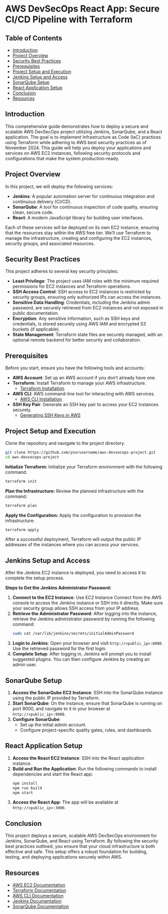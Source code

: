 # AWS DevSecOps React App: Secure CI/CD Pipeline with Terraform

## Table of Contents
- [Introduction](#introduction)
- [Project Overview](#project-overview)
- [Security Best Practices](#security-best-practices)
- [Prerequisites](#prerequisites)
- [Project Setup and Execution](#project-setup-and-execution)
- [Jenkins Setup and Access](#jenkins-setup-and-access)
- [SonarQube Setup](#sonarqube-setup)
- [React Application Setup](#react-application-setup)
- [Conclusion](#conclusion)
- [Resources](#resources)

## Introduction
This comprehensive guide demonstrates how to deploy a secure and scalable AWS DevSecOps project utilizing Jenkins, SonarQube, and a React application. The goal is to implement Infrastructure as Code (IaC) practices using Terraform while adhering to AWS best security practices as of November 2024. This guide will help you deploy your applications and services on AWS EC2 instances, following security protocols and configurations that make the system production-ready.

## Project Overview
In this project, we will deploy the following services:
- **Jenkins**: A popular automation server for continuous integration and continuous delivery (CI/CD).
- **SonarQube**: A tool for continuous inspection of code quality, ensuring clean, secure code.
- **React**: A modern JavaScript library for building user interfaces.

Each of these services will be deployed on its own EC2 instance, ensuring that the resources stay within the AWS free tier. We’ll use Terraform to manage the infrastructure, creating and configuring the EC2 instances, security groups, and associated resources.

## Security Best Practices
This project adheres to several key security principles:
- **Least Privilege**: The project uses IAM roles with the minimum required permissions for EC2 instances and Terraform operations.
- **SSH Access Control**: SSH access to EC2 instances is restricted by security groups, ensuring only authorized IPs can access the instances.
- **Sensitive Data Handling**: Credentials, including the Jenkins admin password, are securely retrieved from EC2 instances and not exposed in public documentation.
- **Encryption**: Any sensitive information, such as SSH keys and credentials, is stored securely using AWS IAM and encrypted S3 buckets (if applicable).
- **State Management**: Terraform state files are securely managed, with an optional remote backend for better security and collaboration.

## Prerequisites
Before you start, ensure you have the following tools and accounts:
- **AWS Account**: Set up an AWS account if you don’t already have one.
- **Terraform**: Install Terraform to manage your AWS infrastructure.
  - [Terraform Installation](https://learn.hashicorp.com/terraform/getting-started/install.html)
- **AWS CLI**: AWS command-line tool for interacting with AWS services.
  - [AWS CLI Installation](https://docs.aws.amazon.com/cli/latest/userguide/install-cliv2.html)
- **SSH Key Pair**: Generate an SSH key pair to access your EC2 instances securely.
  - [Generating SSH Keys in AWS](https://docs.aws.amazon.com/AWSEC2/latest/UserGuide/ec2-key-pairs.html)

## Project Setup and Execution
Clone the repository and navigate to the project directory.
```sh
git clone https://github.com/yourusername/aws-devsecops-project.git
cd aws-devsecops-project
```
**Initialize Terraform:**
Initialize your Terraform environment with the following command:
```sh
terraform init
```
**Plan the Infrastructure:**
Review the planned infrastructure with the command:
```sh
terraform plan
```
**Apply the Configuration:**
Apply the configuration to provision the infrastructure:
```sh
terraform apply
```
After a successful deployment, Terraform will output the public IP addresses of the instances where you can access your services.

## Jenkins Setup and Access
After the Jenkins EC2 instance is deployed, you need to access it to complete the setup process.

**Steps to Get the Jenkins Administrator Password:**
1. **Connect to the EC2 Instance**: Use EC2 Instance Connect from the AWS console to access the Jenkins instance or SSH into it directly. Make sure your security group allows SSH access from your IP address.
2. **Retrieve the Administrator Password**: After logging into the instance, retrieve the Jenkins administrator password by running the following command:
   ```sh
   sudo cat /var/lib/jenkins/secrets/initialAdminPassword
   ```
3. **Login to Jenkins**:
   Open your browser and visit `http://<public_ip>:8080`.
   Use the retrieved password for the first login.
4. **Complete Setup**:
   After logging in, Jenkins will prompt you to install suggested plugins.
   You can then configure Jenkins by creating an admin user.

## SonarQube Setup
1. **Access the SonarQube EC2 Instance**: SSH into the SonarQube instance using the public IP provided by Terraform.
2. **Start SonarQube**: On the instance, ensure that SonarQube is running on port 9000, and navigate to it in your browser at `http://<public_ip>:9000`.
3. **Configure SonarQube**:
   - Set up the initial admin account.
   - Configure project-specific quality gates, rules, and dashboards.

## React Application Setup
1. **Access the React EC2 Instance**: SSH into the React application instance.
2. **Build and Run the Application**: Run the following commands to install dependencies and start the React app:
   ```sh
   npm install
   npm run build
   npm start
   ```
3. **Access the React App**: The app will be available at `http://<public_ip>:3000`.

## Conclusion
This project deploys a secure, scalable AWS DevSecOps environment for Jenkins, SonarQube, and React using Terraform. By following the security best practices outlined, you ensure that your cloud infrastructure is both effective and safe. This setup offers a robust foundation for building, testing, and deploying applications securely within AWS.

## Resources
- [AWS EC2 Documentation](https://docs.aws.amazon.com/ec2/index.html)
- [Terraform Documentation](https://www.terraform.io/docs/index.html)
- [AWS CLI Documentation](https://docs.aws.amazon.com/cli/index.html)
- [Jenkins Documentation](https://www.jenkins.io/doc/)
- [SonarQube Documentation](https://docs.sonarqube.org/)
